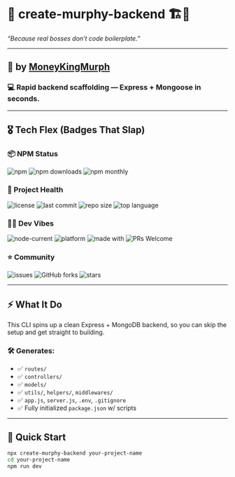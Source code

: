 # 🚀 create-murphy-backend 🏗️💼  
_“Because real bosses don’t code boilerplate.”_

---

## 👑 by [MoneyKingMurph](https://github.com/randallmurphy)

### 💻 Rapid backend scaffolding — Express + Mongoose in seconds.

---

## 🎖️ Tech Flex (Badges That Slap)

### 📦 NPM Status
![npm](https://img.shields.io/npm/v/create-murphy-backend?color=black&label=npm%20version&style=for-the-badge)
![npm downloads](https://img.shields.io/npm/dt/create-murphy-backend?color=blueviolet&label=downloads&style=for-the-badge)
![npm monthly](https://img.shields.io/npm/dm/create-murphy-backend?color=darkgreen&label=monthly%20downloads&style=for-the-badge)

### 💼 Project Health
![license](https://img.shields.io/npm/l/create-murphy-backend?style=for-the-badge)
![last commit](https://img.shields.io/github/last-commit/randallmurphy/create-murphy-backend?style=for-the-badge)
![repo size](https://img.shields.io/github/repo-size/randallmurphy/create-murphy-backend?style=for-the-badge)
![top language](https://img.shields.io/github/languages/top/randallmurphy/create-murphy-backend?style=for-the-badge)

### 🧑‍💻 Dev Vibes
![node-current](https://img.shields.io/node/v/create-murphy-backend?style=for-the-badge)
![platform](https://img.shields.io/badge/platform-node-green?style=for-the-badge)
![made with](https://img.shields.io/badge/Made%20with-Hustle-red?style=for-the-badge)
![PRs Welcome](https://img.shields.io/badge/PRs-welcome-purple?style=for-the-badge)

### ⭐ Community
![issues](https://img.shields.io/github/issues/randallmurphy/create-murphy-backend?style=for-the-badge)
![GitHub forks](https://img.shields.io/github/forks/randallmurphy/create-murphy-backend?style=for-the-badge)
![stars](https://img.shields.io/github/stars/randallmurphy/create-murphy-backend?style=for-the-badge)

---

## ⚡ What It Do

This CLI spins up a clean Express + MongoDB backend, so you can skip the setup and get straight to building.

### 🛠️ Generates:
- ✅ `routes/`
- ✅ `controllers/`
- ✅ `models/`
- ✅ `utils/`, `helpers/`, `middlewares/`
- ✅ `app.js`, `server.js`, `.env`, `.gitignore`
- ✅ Fully initialized `package.json` w/ scripts

---

## 🚀 Quick Start

```bash
npx create-murphy-backend your-project-name
cd your-project-name
npm run dev
